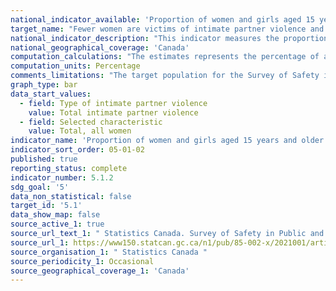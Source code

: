 ```yaml
---
national_indicator_available: 'Proportion of women and girls aged 15 years and older subjected to physical, sexual or psychological violence by a current or former intimate partner in the last 12 months'
target_name: "Fewer women are victims of intimate partner violence and sexual assault "
national_indicator_description: "This indicator measures the proportion of women and girls aged 15 years and older subjected to intimate partner violence in the last 12 months. Intimate partner violence (IPV) encompasses a broad range of behaviours, ranging from emotional and financial abuse to physical and sexual assault."
national_geographical_coverage: 'Canada'
computation_calculations: "The estimates represents the percentage of all respondents, excluding those who reported that they have never been in an intimate partner relationship and those who stated that they had not had contact with any current or former intimate partner in the past 12 months."
computation_units: Percentage
comments_limitations: "The target population for the Survey of Safety in Public and Private Spaces is the Canadian population aged 15 and older, living in the provinces and territories. Canadians residing in institutions are not included. This means that the survey results may not reflect the experiences of intimate partner violence among those living in shelters, institutions, or other collective dwellings."
graph_type: bar
data_start_values:
  - field: Type of intimate partner violence
    value: Total intimate partner violence
  - field: Selected characteristic
    value: Total, all women
indicator_name: 'Proportion of women and girls aged 15 years and older subjected to physical, sexual or psychological violence by a current or former intimate partner in the last 12 months'
indicator_sort_order: 05-01-02
published: true
reporting_status: complete
indicator_number: 5.1.2
sdg_goal: '5'
data_non_statistical: false
target_id: '5.1'
data_show_map: false
source_active_1: true
source_url_text_1: " Statistics Canada. Survey of Safety in Public and Private Spaces"
source_url_1: https://www150.statcan.gc.ca/n1/pub/85-002-x/2021001/article/00003/tbl/tbl01a-eng.htm
source_organisation_1: " Statistics Canada "
source_periodicity_1: Occasional
source_geographical_coverage_1: 'Canada'
---
```


